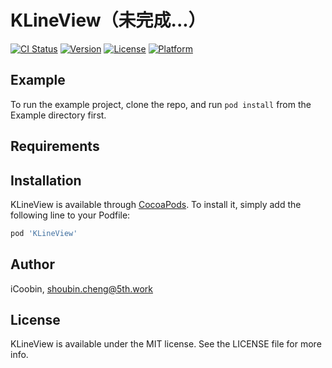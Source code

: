 # KLineView（未完成...）

[![CI Status](https://img.shields.io/travis/iCoobin/KLineView.svg?style=flat)](https://travis-ci.org/iCoobin/KLineView)
[![Version](https://img.shields.io/cocoapods/v/KLineView.svg?style=flat)](https://cocoapods.org/pods/KLineView)
[![License](https://img.shields.io/cocoapods/l/KLineView.svg?style=flat)](https://cocoapods.org/pods/KLineView)
[![Platform](https://img.shields.io/cocoapods/p/KLineView.svg?style=flat)](https://cocoapods.org/pods/KLineView)

## Example

To run the example project, clone the repo, and run `pod install` from the Example directory first.

## Requirements

## Installation

KLineView is available through [CocoaPods](https://cocoapods.org). To install
it, simply add the following line to your Podfile:

```ruby
pod 'KLineView'
```

## Author

iCoobin, shoubin.cheng@5th.work

## License

KLineView is available under the MIT license. See the LICENSE file for more info.
